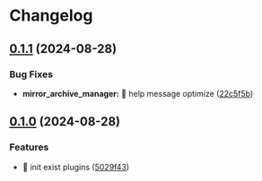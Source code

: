 # Changelog

## [0.1.1](https://github.com/Aimerny/MCDRPlugins/compare/mirror_archive_manager-v0.1.0...mirror_archive_manager-v0.1.1) (2024-08-28)


### Bug Fixes

* **mirror_archive_manager:** :bug: help message optimize ([22c5f5b](https://github.com/Aimerny/MCDRPlugins/commit/22c5f5b3b4f7aad66743c3ed4d9b9d63c97e4b15))

## [0.1.0](https://github.com/Aimerny/MCDRPlugins/compare/mirror_archive_manager-v0.0.2...mirror_archive_manager-v0.1.0) (2024-08-28)


### Features

* :tada: init exist plugins ([5029f43](https://github.com/Aimerny/MCDRPlugins/commit/5029f430f3a376878270a08124a73cad63af7bc5))
